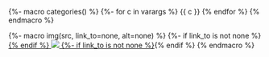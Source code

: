 {%- macro categories() %}
{%- for c in varargs %}
    <category>{{ c }}</category>
{% endfor %}
{% endmacro %}

{%- macro img(src, link_to=none, alt=none) %}
{%- if link_to is not none %}<a href="{{ link_to }}">{% endif %}
<img src="{{ src }}">
{%- if link_to is not none %}</a>{% endif %}
{% endmacro %}
